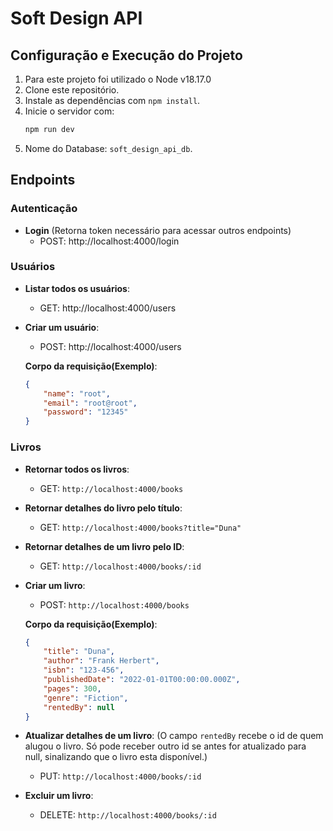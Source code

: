# Soft Design API

## Configuração e Execução do Projeto

1. Para este projeto foi utilizado o Node v18.17.0
2. Clone este repositório.
3. Instale as dependências com `npm install`.
4. Inicie o servidor com:
    ```bash
    npm run dev
    ```
5. Nome do Database: `soft_design_api_db`.

## Endpoints

### Autenticação

- **Login** (Retorna token necessário para acessar outros endpoints)
  - POST: http://localhost:4000/login

### Usuários

- **Listar todos os usuários**:
  - GET: http://localhost:4000/users

- **Criar um usuário**:
  - POST: http://localhost:4000/users
  
  **Corpo da requisição(Exemplo)**:
  ```json
  {
      "name": "root",
      "email": "root@root",
      "password": "12345"
  }

### Livros

- **Retornar todos os livros**:
  - GET: `http://localhost:4000/books`

- **Retornar detalhes do livro pelo título**:
  - GET: `http://localhost:4000/books?title="Duna"`

- **Retornar detalhes de um livro pelo ID**:
  - GET: `http://localhost:4000/books/:id`

- **Criar um livro**:
  - POST: `http://localhost:4000/books`

  **Corpo da requisição(Exemplo)**:
  ```json
  {
      "title": "Duna",
      "author": "Frank Herbert",
      "isbn": "123-456",
      "publishedDate": "2022-01-01T00:00:00.000Z",
      "pages": 300,
      "genre": "Fiction",
      "rentedBy": null
  }

- **Atualizar detalhes de um livro**: (O campo `rentedBy` recebe o id de quem alugou o livro. Só pode receber outro id se antes for atualizado para null, sinalizando que o livro esta disponível.)
  - PUT: `http://localhost:4000/books/:id`

- **Excluir um livro**:
  - DELETE: `http://localhost:4000/books/:id`
